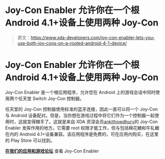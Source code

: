 # Joy-Con Enabler 允许你在一个根 Android 4.1+设备上使用两种 Joy-Con

> 原文：<https://www.xda-developers.com/joy-con-enabler-lets-you-use-both-joy-cons-on-a-rooted-android-4-1-device/>

# Joy-Con Enabler 允许你在一个根 Android 4.1+设备上使用两种 Joy-Con

Joy-Con Enabler 是一个根应用程序，允许您在 Android 上的游戏会话中同时使用两个任天堂 Switch Joy-Con 控制器。

任天堂的 Joy-Con 控制器使用标准的蓝牙连接，因此一直可以将一个 Joy-Con 与 Android 设备配对。但是，当你想在游戏过程中将它们作为一个控制器一起使用时，这就变得棘手了。这就是来自 XDA 资深会员[ankithowdhury](https://forum.xda-developers.com/member.php?u=4747885)的 Joy-Con Enabler 发挥作用的地方。它需要 root 权限才能工作，但与包括棉花糖和牛轧糖在内的 Android 4.1+设备兼容。该应用程序是免费的，可在应用内购买，在这里的 Play Store 可以找到。

[**在我们的应用和游戏论坛**](https://forum.xda-developers.com/android/apps-games/app-joy-enabler-t3636820) 查看 Joy-Con Enabler